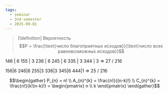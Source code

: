 ```yaml
---
tags:
  - seminar
  - 2nd-semester
  - 2025-09-01
---
```


> [!definition] Вероятность
> $$P = \frac{\text{число благоприятных исходов}}{\text{число всех равновозможных исходов}}$$

146 | 6
155 | 3
236 | 6
245 | 6
335 | 3
344 | 3 => 27 / 216

156|6
246|6
255|3
336|3
345|6
444|1 => 25 / 216

$$\begin{gather}
P_{n} = n! \\
A_{n}^{k} = \frac{n!}{(n-k)!} \\
C_{n}^{k} = \frac{n!}{k!(n-k)!} = \begin{pmatrix}
n \\
k
\end{pmatrix}
\end{gather}$$

